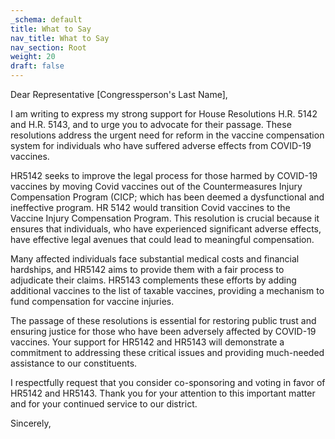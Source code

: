 ```yaml
---
_schema: default
title: What to Say
nav_title: What to Say
nav_section: Root
weight: 20
draft: false
---
```

Dear Representative \[Congressperson's Last Name\],

I am writing to express my strong support for House Resolutions H.R. 5142 and H.R. 5143, and to urge you to advocate for their passage. These resolutions address the urgent need for reform in the vaccine compensation system for individuals who have suffered adverse effects from COVID-19 vaccines.

HR5142 seeks to improve the legal process for those harmed by COVID-19 vaccines by moving Covid vaccines out of the Countermeasures Injury Compensation Program (CICP; which has been deemed a dysfunctional and ineffective program. HR 5142 would transition Covid vaccines to the Vaccine Injury Compensation Program. This resolution is crucial because it ensures that individuals, who have experienced significant adverse effects, have effective legal avenues that could lead to meaningful compensation.

Many affected individuals face substantial medical costs and financial hardships, and HR5142 aims to provide them with a fair process to adjudicate their claims. HR5143 complements these efforts by adding additional vaccines to the list of taxable vaccines, providing a mechanism to fund compensation for vaccine injuries.

The passage of these resolutions is essential for restoring public trust and ensuring justice for those who have been adversely affected by COVID-19 vaccines. Your support for HR5142 and HR5143 will demonstrate a commitment to addressing these critical issues and providing much-needed assistance to our constituents.

I respectfully request that you consider co-sponsoring and voting in favor of HR5142 and HR5143. Thank you for your attention to this important matter and for your continued service to our district.

Sincerely,